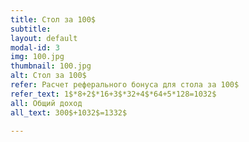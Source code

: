 ```yaml
---
title: Стол за 100$
subtitle:
layout: default
modal-id: 3
img: 100.jpg
thumbnail: 100.jpg
alt: Стол за 100$
refer: Расчет реферального бонуса для стола за 100$
refer_text: 1$*8+2$*16+3$*32+4$*64+5*128=1032$
all: Общий доход
all_text: 300$+1032$=1332$

---
```

